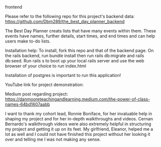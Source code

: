 frontend

Please refer to the following repo for this project's backend data: https://github.com/Dbm289/the_best_day_planner_backend

The Best Day Planner creats lists that have many events within them. These events have names, further details, start times, and end times and can help users make to-do lists. 

Installation help: To install, fork this repo and that of the backend page. On the rails backend, run bundle install then run rails db:migrate and rails db:seed. Run rails s to boot up your local rails server and use the web browser of your choice to run index.html

Installation of postgres is important to run this application!

YouTube link for project demonstration:

Medium post regarding project: https://danmooreteachingandlearning.medium.com/the-power-of-class-names-64bd1607aabb

I want to thank my cohort lead, Ronnie Boniface, for her invaluable help in shaping my project and for her in-depth walkthroughs and videos. Cernan Bernardo's walkthrough videos were also extremely helpful in structuring my project and getting it up on its feet. My girlfriend, Eleanor, helped me a lot as well and I could not have finished this project without her looking it over and telling me I was not making any sense.

